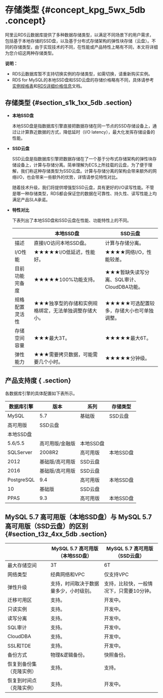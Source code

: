 # 存储类型 {#concept_kpg_5wx_5db .concept}

阿里云RDS云数据库提供了多种数据存储类型，以满足不同场景下的用户需求，包括基于本地存储的SSD盘，以及基于分布式存储架构的弹性块存储（云盘）。不同的存储类型，由于实现技术的不同，在性能或产品特性上略有不同，本文将详细为您介绍这两种存储类型。

**说明：** 

-   RDS云数据库暂不支持切换实例的存储类型，如需切换，请重新购买实例。
-   RDS for MySQL的本地SSD盘和SSD云盘的存储价格略有不同，具体请参考[实例规格表](cn.zh-CN/产品简介/实例规格/实例规格表.md#)和[RDS详细价格信息](https://www.aliyun.com/price/product?spm=a2c4g.11186623.2.5.nqkiwA#/rds/detail)文档。

## 存储类型 {#section_s1k_1xx_5db .section}

-   **本地SSD盘**

    本地SSD盘是指数据库引擎直接把数据存储在同一节点的SSD存储设备上，通过让计算靠近数据的方式，降低延时（I/O latency），最大化发挥存储设备的性能。

-   **SSD云盘**

    SSD云盘是指数据库引擎把数据存储在了一个基于分布式存储架构的弹性块存储设备上，计算与存储分离。简单理解为ECS上所挂载的云盘，为了便于理解，我们称这种存储类型为SSD云盘。计算与存储分离的架构会带来额外的网络I/O，也会带来一些额外的优势，详情请参见特性对比。

    随着技术升级，我们将提供增强型SSD云盘，具有更好的I/O读写性能。不管是哪一种存储类型，RDS都会保证您的数据在可靠性、持久性、读写性能上均满足产品SLA承诺。

-   **特性对比**

    下表列出了本地SSD盘和SSD云盘在性能、功能特性上的不同。

    | |本地SSD盘|SSD云盘|
    |--|------|-----|
    |描述|直接I/O访问本地SSD盘。|计算与存储分离。|
    |I/O性能|★★★★★I/O低延迟，性能好。|★★★★网络I/O，性能较差。|
    |目前功能完备度|★★★★★100%功能支持。|★★★暂缺失读写分离、SQL审计、CloudDBA功能。|
    |规格配置灵活性|★★★独享型的存储和实例规格绑定，无法单独调整存储大小。|★★★★★可选配置较多，存储大小也可单独调整。|
    |存储空间容量|★★★最大3T。|★★★★★最大6T。|
    |弹性能力|★★★需要拷贝数据，可能需要几个小时。|★★★★★分钟级。|


## 产品支持度 { .section}

各数据库引擎的具体配置如下表所示。

|数据库引擎|版本|系列|存储类型|
|-----|--|--|----|
|MySQL|5.7|基础版|SSD云盘|
|高可用版|SSD云盘|
|本地SSD盘|
|5.6/5.5|高可用版/金融版|本地SSD盘|
|SQLServer|2008R2|高可用版|本地SSD盘|
|2012|基础版/高可用版|SSD云盘|
|2016|基础版/高可用版|SSD云盘|
|PostgreSQL|9.4|高可用版|本地SSD盘|
|10|基础版|SSD云盘|
|PPAS|9.3|高可用版|本地SSD盘|

## MySQL 5.7 高可用版（本地SSD盘）与 MySQL 5.7 高可用版（SSD云盘）的区别 {#section_t3z_4xx_5db .section}

| |MySQL 5.7 高可用版 （本地SSD盘）|MySQL 5.7 高可用版（SSD云盘）|
|--|-----------------------|---------------------|
|最大存储空间|3T|6T|
|网络类型|经典网络和VPC|仅支持VPC|
|弹性升级|支持，时间取决于数据量多少，小时级别。|支持，比较快，一般情况下，只需要10分钟。|
|迁移可用区|支持。|开发中。|
|只读实例|支持。|开发中。|
|读写分离|支持。|开发中。|
|SQL审计|支持。|开发中。|
|CloudDBA|支持。|开发中。|
|SSL和TDE|支持。|开发中。|
|备份方式|物理&逻辑备份。|快照备份。|
|恢复到备份集（克隆实例）|支持。|支持。|
|恢复到时间点（克隆实例）|支持。|开发中。|

